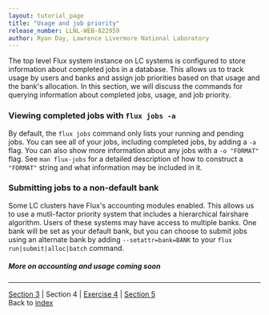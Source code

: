```yaml
---
layout: tutorial_page
title: "Usage and job priority"
release_number: LLNL-WEB-822959
author: Ryan Day, Lawrence Livermore National Laboratory
---
```


The top level Flux system instance on LC systems is configured to store information about completed jobs in a database. This allows us to track usage by users and banks and assign job priorities based on that usage and the bank's allocation. In this section, we will discuss the commands for querying information about completed jobs, usage, and job priority.
### Viewing completed jobs with `flux jobs -a`
By default, the `flux jobs` command only lists your running and pending jobs. You can see all of your jobs, including completed jobs, by adding a `-a` flag. You can also show more information about any jobs with a `-o "FORMAT"` flag. See `man flux-jobs` for a detailed description of how to construct a `"FORMAT"` string and what information may be included in it.
### Submitting jobs to a non-default bank
Some LC clusters have Flux's accounting modules enabled. This allows us to use a mutli-factor priority system that includes a hierarchical fairshare algorithm. Users of these systems may have access to multiple banks. One bank will be set as your default bank, but you can choose to submit jobs using an alternate bank by adding `--setattr=bank=BANK` to your `flux run|submit|alloc|batch` command.

##### *More on accounting and usage coming soon*

---
[Section 3](/flux/section3) | Section 4 | [Exercise 4](/flux/exercises/exercise4) | [Section 5](/flux/section5)  
Back to [index](/flux/index)
